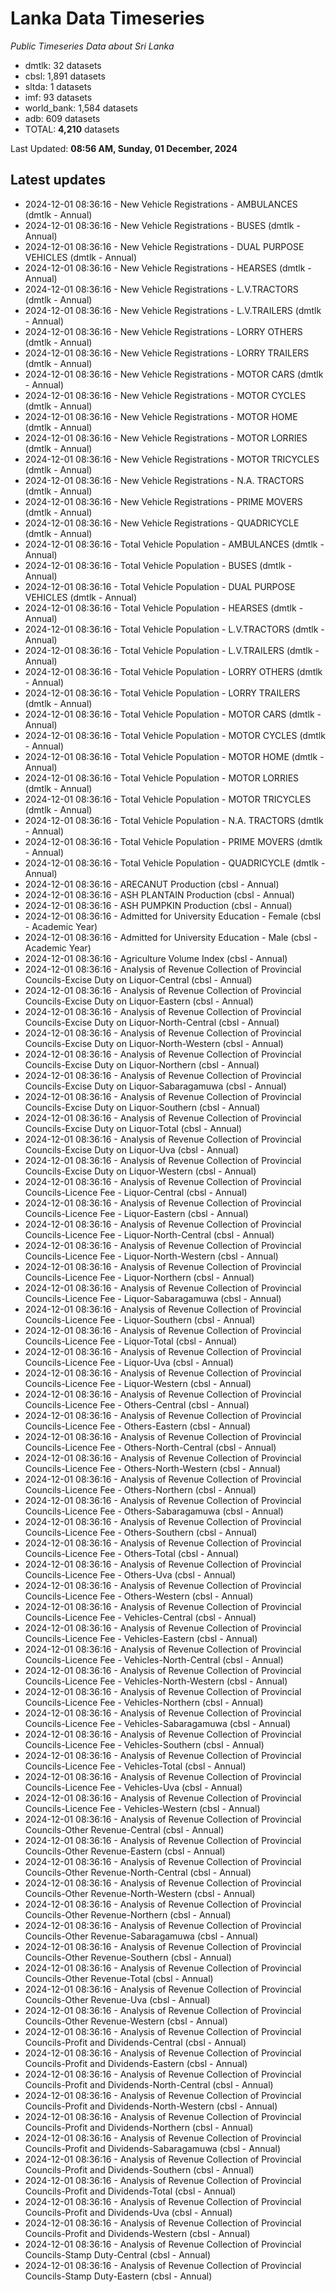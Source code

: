# Lanka Data Timeseries
*Public Timeseries Data about Sri Lanka*

* dmtlk: 32 datasets
* cbsl: 1,891 datasets
* sltda: 1 datasets
* imf: 93 datasets
* world_bank: 1,584 datasets
* adb: 609 datasets
* TOTAL: **4,210** datasets

Last Updated: **08:56 AM, Sunday, 01 December, 2024**

## Latest updates

* 2024-12-01 08:36:16 - New Vehicle Registrations - AMBULANCES (dmtlk - Annual)
* 2024-12-01 08:36:16 - New Vehicle Registrations - BUSES (dmtlk - Annual)
* 2024-12-01 08:36:16 - New Vehicle Registrations - DUAL PURPOSE VEHICLES (dmtlk - Annual)
* 2024-12-01 08:36:16 - New Vehicle Registrations - HEARSES (dmtlk - Annual)
* 2024-12-01 08:36:16 - New Vehicle Registrations - L.V.TRACTORS (dmtlk - Annual)
* 2024-12-01 08:36:16 - New Vehicle Registrations - L.V.TRAILERS (dmtlk - Annual)
* 2024-12-01 08:36:16 - New Vehicle Registrations - LORRY OTHERS (dmtlk - Annual)
* 2024-12-01 08:36:16 - New Vehicle Registrations - LORRY TRAILERS (dmtlk - Annual)
* 2024-12-01 08:36:16 - New Vehicle Registrations - MOTOR CARS (dmtlk - Annual)
* 2024-12-01 08:36:16 - New Vehicle Registrations - MOTOR CYCLES (dmtlk - Annual)
* 2024-12-01 08:36:16 - New Vehicle Registrations - MOTOR HOME (dmtlk - Annual)
* 2024-12-01 08:36:16 - New Vehicle Registrations - MOTOR LORRIES (dmtlk - Annual)
* 2024-12-01 08:36:16 - New Vehicle Registrations - MOTOR TRICYCLES (dmtlk - Annual)
* 2024-12-01 08:36:16 - New Vehicle Registrations - N.A. TRACTORS (dmtlk - Annual)
* 2024-12-01 08:36:16 - New Vehicle Registrations - PRIME MOVERS (dmtlk - Annual)
* 2024-12-01 08:36:16 - New Vehicle Registrations - QUADRICYCLE (dmtlk - Annual)
* 2024-12-01 08:36:16 - Total Vehicle Population - AMBULANCES (dmtlk - Annual)
* 2024-12-01 08:36:16 - Total Vehicle Population - BUSES (dmtlk - Annual)
* 2024-12-01 08:36:16 - Total Vehicle Population - DUAL PURPOSE VEHICLES (dmtlk - Annual)
* 2024-12-01 08:36:16 - Total Vehicle Population - HEARSES (dmtlk - Annual)
* 2024-12-01 08:36:16 - Total Vehicle Population - L.V.TRACTORS (dmtlk - Annual)
* 2024-12-01 08:36:16 - Total Vehicle Population - L.V.TRAILERS (dmtlk - Annual)
* 2024-12-01 08:36:16 - Total Vehicle Population - LORRY OTHERS (dmtlk - Annual)
* 2024-12-01 08:36:16 - Total Vehicle Population - LORRY TRAILERS (dmtlk - Annual)
* 2024-12-01 08:36:16 - Total Vehicle Population - MOTOR CARS (dmtlk - Annual)
* 2024-12-01 08:36:16 - Total Vehicle Population - MOTOR CYCLES (dmtlk - Annual)
* 2024-12-01 08:36:16 - Total Vehicle Population - MOTOR HOME (dmtlk - Annual)
* 2024-12-01 08:36:16 - Total Vehicle Population - MOTOR LORRIES (dmtlk - Annual)
* 2024-12-01 08:36:16 - Total Vehicle Population - MOTOR TRICYCLES (dmtlk - Annual)
* 2024-12-01 08:36:16 - Total Vehicle Population - N.A. TRACTORS (dmtlk - Annual)
* 2024-12-01 08:36:16 - Total Vehicle Population - PRIME MOVERS (dmtlk - Annual)
* 2024-12-01 08:36:16 - Total Vehicle Population - QUADRICYCLE (dmtlk - Annual)
* 2024-12-01 08:36:16 - ARECANUT Production (cbsl - Annual)
* 2024-12-01 08:36:16 - ASH PLANTAIN Production (cbsl - Annual)
* 2024-12-01 08:36:16 - ASH PUMPKIN Production (cbsl - Annual)
* 2024-12-01 08:36:16 - Admitted for University Education - Female (cbsl - Academic Year)
* 2024-12-01 08:36:16 - Admitted for University Education - Male (cbsl - Academic Year)
* 2024-12-01 08:36:16 - Agriculture Volume Index (cbsl - Annual)
* 2024-12-01 08:36:16 - Analysis of Revenue Collection of Provincial Councils-Excise Duty on Liquor-Central (cbsl - Annual)
* 2024-12-01 08:36:16 - Analysis of Revenue Collection of Provincial Councils-Excise Duty on Liquor-Eastern (cbsl - Annual)
* 2024-12-01 08:36:16 - Analysis of Revenue Collection of Provincial Councils-Excise Duty on Liquor-North-Central (cbsl - Annual)
* 2024-12-01 08:36:16 - Analysis of Revenue Collection of Provincial Councils-Excise Duty on Liquor-North-Western (cbsl - Annual)
* 2024-12-01 08:36:16 - Analysis of Revenue Collection of Provincial Councils-Excise Duty on Liquor-Northern (cbsl - Annual)
* 2024-12-01 08:36:16 - Analysis of Revenue Collection of Provincial Councils-Excise Duty on Liquor-Sabaragamuwa (cbsl - Annual)
* 2024-12-01 08:36:16 - Analysis of Revenue Collection of Provincial Councils-Excise Duty on Liquor-Southern (cbsl - Annual)
* 2024-12-01 08:36:16 - Analysis of Revenue Collection of Provincial Councils-Excise Duty on Liquor-Total (cbsl - Annual)
* 2024-12-01 08:36:16 - Analysis of Revenue Collection of Provincial Councils-Excise Duty on Liquor-Uva (cbsl - Annual)
* 2024-12-01 08:36:16 - Analysis of Revenue Collection of Provincial Councils-Excise Duty on Liquor-Western (cbsl - Annual)
* 2024-12-01 08:36:16 - Analysis of Revenue Collection of Provincial Councils-Licence Fee - Liquor-Central (cbsl - Annual)
* 2024-12-01 08:36:16 - Analysis of Revenue Collection of Provincial Councils-Licence Fee - Liquor-Eastern (cbsl - Annual)
* 2024-12-01 08:36:16 - Analysis of Revenue Collection of Provincial Councils-Licence Fee - Liquor-North-Central (cbsl - Annual)
* 2024-12-01 08:36:16 - Analysis of Revenue Collection of Provincial Councils-Licence Fee - Liquor-North-Western (cbsl - Annual)
* 2024-12-01 08:36:16 - Analysis of Revenue Collection of Provincial Councils-Licence Fee - Liquor-Northern (cbsl - Annual)
* 2024-12-01 08:36:16 - Analysis of Revenue Collection of Provincial Councils-Licence Fee - Liquor-Sabaragamuwa (cbsl - Annual)
* 2024-12-01 08:36:16 - Analysis of Revenue Collection of Provincial Councils-Licence Fee - Liquor-Southern (cbsl - Annual)
* 2024-12-01 08:36:16 - Analysis of Revenue Collection of Provincial Councils-Licence Fee - Liquor-Total (cbsl - Annual)
* 2024-12-01 08:36:16 - Analysis of Revenue Collection of Provincial Councils-Licence Fee - Liquor-Uva (cbsl - Annual)
* 2024-12-01 08:36:16 - Analysis of Revenue Collection of Provincial Councils-Licence Fee - Liquor-Western (cbsl - Annual)
* 2024-12-01 08:36:16 - Analysis of Revenue Collection of Provincial Councils-Licence Fee - Others-Central (cbsl - Annual)
* 2024-12-01 08:36:16 - Analysis of Revenue Collection of Provincial Councils-Licence Fee - Others-Eastern (cbsl - Annual)
* 2024-12-01 08:36:16 - Analysis of Revenue Collection of Provincial Councils-Licence Fee - Others-North-Central (cbsl - Annual)
* 2024-12-01 08:36:16 - Analysis of Revenue Collection of Provincial Councils-Licence Fee - Others-North-Western (cbsl - Annual)
* 2024-12-01 08:36:16 - Analysis of Revenue Collection of Provincial Councils-Licence Fee - Others-Northern (cbsl - Annual)
* 2024-12-01 08:36:16 - Analysis of Revenue Collection of Provincial Councils-Licence Fee - Others-Sabaragamuwa (cbsl - Annual)
* 2024-12-01 08:36:16 - Analysis of Revenue Collection of Provincial Councils-Licence Fee - Others-Southern (cbsl - Annual)
* 2024-12-01 08:36:16 - Analysis of Revenue Collection of Provincial Councils-Licence Fee - Others-Total (cbsl - Annual)
* 2024-12-01 08:36:16 - Analysis of Revenue Collection of Provincial Councils-Licence Fee - Others-Uva (cbsl - Annual)
* 2024-12-01 08:36:16 - Analysis of Revenue Collection of Provincial Councils-Licence Fee - Others-Western (cbsl - Annual)
* 2024-12-01 08:36:16 - Analysis of Revenue Collection of Provincial Councils-Licence Fee - Vehicles-Central (cbsl - Annual)
* 2024-12-01 08:36:16 - Analysis of Revenue Collection of Provincial Councils-Licence Fee - Vehicles-Eastern (cbsl - Annual)
* 2024-12-01 08:36:16 - Analysis of Revenue Collection of Provincial Councils-Licence Fee - Vehicles-North-Central (cbsl - Annual)
* 2024-12-01 08:36:16 - Analysis of Revenue Collection of Provincial Councils-Licence Fee - Vehicles-North-Western (cbsl - Annual)
* 2024-12-01 08:36:16 - Analysis of Revenue Collection of Provincial Councils-Licence Fee - Vehicles-Northern (cbsl - Annual)
* 2024-12-01 08:36:16 - Analysis of Revenue Collection of Provincial Councils-Licence Fee - Vehicles-Sabaragamuwa (cbsl - Annual)
* 2024-12-01 08:36:16 - Analysis of Revenue Collection of Provincial Councils-Licence Fee - Vehicles-Southern (cbsl - Annual)
* 2024-12-01 08:36:16 - Analysis of Revenue Collection of Provincial Councils-Licence Fee - Vehicles-Total (cbsl - Annual)
* 2024-12-01 08:36:16 - Analysis of Revenue Collection of Provincial Councils-Licence Fee - Vehicles-Uva (cbsl - Annual)
* 2024-12-01 08:36:16 - Analysis of Revenue Collection of Provincial Councils-Licence Fee - Vehicles-Western (cbsl - Annual)
* 2024-12-01 08:36:16 - Analysis of Revenue Collection of Provincial Councils-Other Revenue-Central (cbsl - Annual)
* 2024-12-01 08:36:16 - Analysis of Revenue Collection of Provincial Councils-Other Revenue-Eastern (cbsl - Annual)
* 2024-12-01 08:36:16 - Analysis of Revenue Collection of Provincial Councils-Other Revenue-North-Central (cbsl - Annual)
* 2024-12-01 08:36:16 - Analysis of Revenue Collection of Provincial Councils-Other Revenue-North-Western (cbsl - Annual)
* 2024-12-01 08:36:16 - Analysis of Revenue Collection of Provincial Councils-Other Revenue-Northern (cbsl - Annual)
* 2024-12-01 08:36:16 - Analysis of Revenue Collection of Provincial Councils-Other Revenue-Sabaragamuwa (cbsl - Annual)
* 2024-12-01 08:36:16 - Analysis of Revenue Collection of Provincial Councils-Other Revenue-Southern (cbsl - Annual)
* 2024-12-01 08:36:16 - Analysis of Revenue Collection of Provincial Councils-Other Revenue-Total (cbsl - Annual)
* 2024-12-01 08:36:16 - Analysis of Revenue Collection of Provincial Councils-Other Revenue-Uva (cbsl - Annual)
* 2024-12-01 08:36:16 - Analysis of Revenue Collection of Provincial Councils-Other Revenue-Western (cbsl - Annual)
* 2024-12-01 08:36:16 - Analysis of Revenue Collection of Provincial Councils-Profit and Dividends-Central (cbsl - Annual)
* 2024-12-01 08:36:16 - Analysis of Revenue Collection of Provincial Councils-Profit and Dividends-Eastern (cbsl - Annual)
* 2024-12-01 08:36:16 - Analysis of Revenue Collection of Provincial Councils-Profit and Dividends-North-Central (cbsl - Annual)
* 2024-12-01 08:36:16 - Analysis of Revenue Collection of Provincial Councils-Profit and Dividends-North-Western (cbsl - Annual)
* 2024-12-01 08:36:16 - Analysis of Revenue Collection of Provincial Councils-Profit and Dividends-Northern (cbsl - Annual)
* 2024-12-01 08:36:16 - Analysis of Revenue Collection of Provincial Councils-Profit and Dividends-Sabaragamuwa (cbsl - Annual)
* 2024-12-01 08:36:16 - Analysis of Revenue Collection of Provincial Councils-Profit and Dividends-Southern (cbsl - Annual)
* 2024-12-01 08:36:16 - Analysis of Revenue Collection of Provincial Councils-Profit and Dividends-Total (cbsl - Annual)
* 2024-12-01 08:36:16 - Analysis of Revenue Collection of Provincial Councils-Profit and Dividends-Uva (cbsl - Annual)
* 2024-12-01 08:36:16 - Analysis of Revenue Collection of Provincial Councils-Profit and Dividends-Western (cbsl - Annual)
* 2024-12-01 08:36:16 - Analysis of Revenue Collection of Provincial Councils-Stamp Duty-Central (cbsl - Annual)
* 2024-12-01 08:36:16 - Analysis of Revenue Collection of Provincial Councils-Stamp Duty-Eastern (cbsl - Annual)